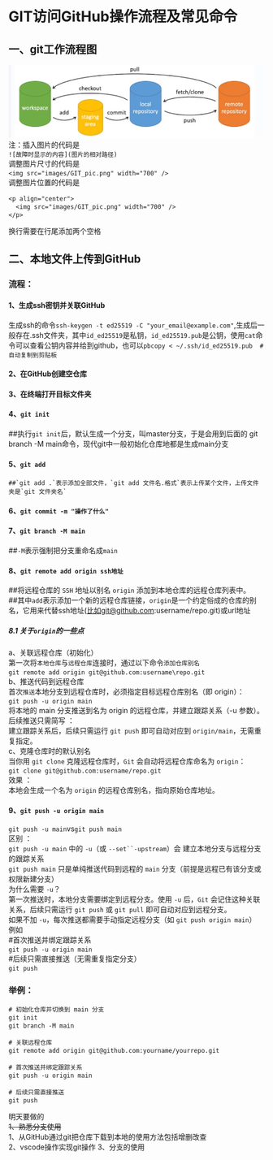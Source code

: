 # GIT访问GitHub操作流程及常见命令

## 一、git工作流程图
![示例图片](images/GIT_pic.png)
注：插入图片的代码是  
`![故障时显示的内容](图片的相对路径)`  
调整图片尺寸的代码是  
`<img src="images/GIT_pic.png" width="700" />`  
调整图片位置的代码是  
```
<p align="center">
  <img src="images/GIT_pic.png" width="700" />
</p>
```  
换行需要在行尾添加两个空格
## 二、本地文件上传到GitHub
### 流程：
#### 1、生成ssh密钥并关联GitHub  
生成ssh的命令`ssh-keygen -t ed25519 -C "your_email@example.com"`,生成后一般存在.ssh文件夹，其中`id_ed25519`是私钥，`id_ed25519.pub`是公钥，使用`cat`命令可以查看公钥内容并给到github，也可以`pbcopy < ~/.ssh/id_ed25519.pub  # 自动复制到剪贴板`  
#### 2、在GitHub创建空仓库  
#### 3、在终端打开目标文件夹  
#### 4、`git init`  
##执行`git init`后，默认生成一个分支，叫master分支，于是会用到后面的 git branch -M main命令，现代git中一般初始化仓库地都是生成main分支  
#### 5、`git add`  
    ##`git add .`表示添加全部文件，`git add 文件名.格式`表示上传某个文件，上传文件夹是`git 文件夹名`  
#### 6、`git commit -m "操作了什么"`  
#### 7、`git branch -M main`  
  ##`-M`表示强制把分支重命名成`main`   
#### 8、`git remote add origin ssh地址`  
  ##将远程仓库的 `SSH` 地址以别名 `origin` 添加到本地仓库的远程仓库列表中。  
  ##其中`add`表示添加一个新的远程仓库链接，`origin`是一个约定俗成的仓库的别名，它用来代替ssh地址(比如git@github.com:username/repo.git)或url地址  
##### 8.1 关于`origin`的一些点  
a、关联远程仓库（初始化）  
第一次将`本地仓库`与`远程仓库`连接时，通过以下命令`添加仓库别名`  
`git remote add origin git@github.com:username\repo.git`  
b、推送代码到远程仓库  
首次`推送`本地分支到远程仓库时，必须指定目标远程仓库别名（即 origin）：  
  `git push -u origin main`  
  将本地的 main 分支推送到名为 origin 的远程仓库，并建立跟踪关系（-u 参数）。
后续推送只需简写 ：  
建立跟踪关系后，后续只需运行 `git push` 即可自动对应到 `origin/main`，无需重复指定。  
c、克隆仓库时的默认别名  
当你用 `git clone` 克隆远程仓库时，`Git` 会自动将远程仓库命名为 `origin`：  
`git clone git@github.com:username/repo.git`  
效果 ：  
本地会生成一个名为 `origin` 的远程仓库别名，指向原始仓库地址。  
#### 9、`git push -u origin main`   
`git push -u main`vs`git push main`  
区别 ：  
`git push -u main` 中的 `-u`（或 `--set``-upstream`）会 建立本地分支与远程分支的跟踪关系  
`git push main` 只是单纯推送代码到远程的 `main` 分支（前提是远程已有该分支或权限新建分支）  
为什么需要 `-u`？  
第一次推送时，本地分支需要绑定到远程分支。使用 `-u` 后，`Git` 会记住这种关联关系，后续只需运行 `git push` 或 `git pull` 即可自动对应到远程分支。  
如果不加 `-u`，每次推送都需要手动指定远程分支（如 `git push origin main`）    
例如  
#首次推送并绑定跟踪关系  
`git push -u origin main`  
#后续只需直接推送（无需重复指定分支）  
`git push `     

### 举例：  
```  
# 初始化仓库并切换到 main 分支
git init
git branch -M main

# 关联远程仓库
git remote add origin git@github.com:yourname/yourrepo.git

# 首次推送并绑定跟踪关系
git push -u origin main

# 后续只需直接推送
git push  
```
明天要做的  
~~1、熟悉分支使用~~  
1、从GitHub通过git把仓库下载到本地的使用方法包括增删改查  
2、vscode操作实现git操作
3、分支的使用